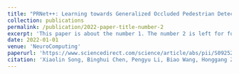 ```yaml
---
title: "PRNet++: Learning towards Generalized Occluded Pedestrian Detection via Progressive Refinement Network"
collection: publications
permalink: /publication/2022-paper-title-number-2
excerpt: 'This paper is about the number 1. The number 2 is left for future work.'
date: 2022-01-01
venue: 'NeuroComputing'
paperurl: 'https://www.sciencedirect.com/science/article/abs/pii/S0925231222000753'
citation: 'Xiaolin Song, Binghui Chen, Pengyu Li, Biao Wang, Honggang Zhang. &quot;PRNet++: Learning towards Generalized Occluded Pedestrian Detection via Progressive Refinement Network. &quot; <i>NeuroComputing</i>, accepted, 2022.'
---
```


